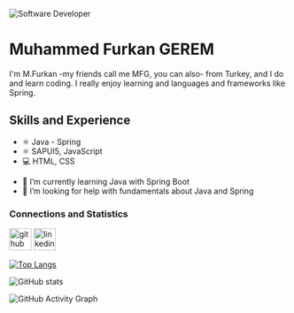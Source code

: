 ![Software Developer](https://yt3.ggpht.com/uwp6dGJl-Osax8drrozn_I1QDHrSubFp95EpQvT4Lruen3ooi8QTmcaFsOCIF7zp4936AdkuzAs=w2120)

# Muhammed Furkan GEREM
I'm M.Furkan -my friends call me MFG, you can also- from Turkey, and I do and learn coding. I really enjoy learning and languages and frameworks like Spring.

## Skills and Experience
* ⚛ Java - Spring
* ⚛ SAPUI5, JavaScript
* 💻  HTML, CSS

- 🌱 I’m currently learning Java with Spring Boot 
- 🤔 I’m looking for help with fundamentals about Java and Spring 

### Connections and Statistics 

[<img src='https://cdn.jsdelivr.net/npm/simple-icons@3.0.1/icons/github.svg' alt='github' height='40'>](https://github.com/furkangerem)  [<img src='https://cdn.jsdelivr.net/npm/simple-icons@3.0.1/icons/linkedin.svg' alt='linkedin' height='40'>](https://www.linkedin.com/in/furkangerem/)  

[![Top Langs](https://github-readme-stats.vercel.app/api/top-langs/?username=furkangerem)](https://github.com/anuraghazra/github-readme-stats)

![GitHub stats](https://github-readme-stats.vercel.app/api?username=furkangerem&show_icons=true)  

![GitHub Activity Graph](https://activity-graph.herokuapp.com/graph?username=furkangerem)  

